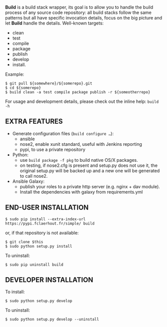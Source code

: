 **Build** is a build stack wrapper, its goal is to allow you to handle the build process
of any source code repository: all build stacks follow the same patterns but all have
specific invocation details, focus on the big picture and let **Build** handle the details.
Well-known targets:
  * clean
  * test
  * compile
  * package
  * publish
  * develop
  * install.

Example:

	$ git pull ${somewhere}/${somerepo}.git
	$ cd ${somerepo}
	$ build clean -a test compile package publish -r ${someotherrepo}

For usage and development details, please check out the inline help: `build -h`

EXTRA FEATURES
--------------

  * Generate configuration files (`build configure …`):
    * ansible
    * nose2, enable xunit standard, useful with Jenkins reporting
    * pypi, to use a private repository
  * Python:
    * use `build package -f pkg` to build native OS/X packages.
    * on testing, if nose2.cfg is present and setup.py does not use it, the original setup.py will be backed up and a new one will be generated to call nose2.
  * Ansible Galaxy:
    * publish your roles to a private http server (e.g. nginx + dav module).
    * Install the dependencies with galaxy from requirements.yml

END-USER INSTALLATION
---------------------

	$ sudo pip install --extra-index-url https://pypi.fclaerhout.fr/simple/ build

or, if that repository is not available:

	$ git clone $this
	$ sudo python setup.py install

To uninstall:

	$ sudo pip uninstall build

DEVELOPER INSTALLATION
----------------------

To install:

	$ sudo python setup.py develop

To uninstall:

	$ sudo python setup.py develop --uninstall
